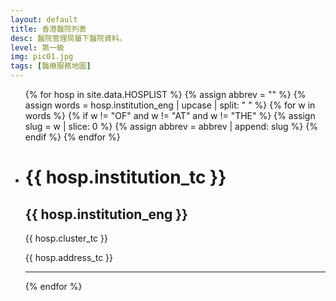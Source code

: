 ```yaml
---
layout: default
title: 香港醫院列表
desc: 醫院管理局屬下醫院資料。
level: 第一級
img: pic01.jpg
tags: [醫療服務地圖]
---
```

<ul>
{% for hosp in site.data.HOSPLIST %}
  {% assign abbrev = "" %}
  {% assign words = hosp.institution_eng | upcase | split: " " %}
  {% for w in words %}
    {% if w != "OF" and w != "AT" and w != "THE" %}
      {% assign slug = w | slice: 0 %}
      {% assign abbrev = abbrev | append: slug %}
    {% endif %}
  {% endfor %}
  <li>
    <h1><i class="ic-ha-{{ abbrev }}"></i>  {{ hosp.institution_tc }}</h1>
    <h2>{{ hosp.institution_eng }}</h2>
    <p>{{ hosp.cluster_tc }}</p>
    <p>{{ hosp.address_tc }}</p>
    <hr />
  </li>
{% endfor %}
</ul>
